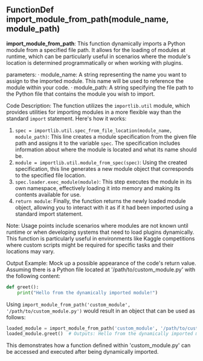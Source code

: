 ## FunctionDef import_module_from_path(module_name, module_path)
**import_module_from_path**: This function dynamically imports a Python module from a specified file path. It allows for the loading of modules at runtime, which can be particularly useful in scenarios where the module's location is determined programmatically or when working with plugins.

parameters:
· module_name: A string representing the name you want to assign to the imported module. This name will be used to reference the module within your code.
· module_path: A string specifying the file path to the Python file that contains the module you wish to import.

Code Description: The function utilizes the `importlib.util` module, which provides utilities for importing modules in a more flexible way than the standard `import` statement. Here's how it works:
1. `spec = importlib.util.spec_from_file_location(module_name, module_path)`: This line creates a module specification from the given file path and assigns it to the variable `spec`. The specification includes information about where the module is located and what its name should be.
2. `module = importlib.util.module_from_spec(spec)`: Using the created specification, this line generates a new module object that corresponds to the specified file location.
3. `spec.loader.exec_module(module)`: This step executes the module in its own namespace, effectively loading it into memory and making its contents available for use.
4. `return module`: Finally, the function returns the newly loaded module object, allowing you to interact with it as if it had been imported using a standard import statement.

Note: Usage points include scenarios where modules are not known until runtime or when developing systems that need to load plugins dynamically. This function is particularly useful in environments like Kaggle competitions where custom scripts might be required for specific tasks and their locations may vary.

Output Example: Mock up a possible appearance of the code's return value.
Assuming there is a Python file located at '/path/to/custom_module.py' with the following content:
```python
def greet():
    print("Hello from the dynamically imported module!")
```
Using `import_module_from_path('custom_module', '/path/to/custom_module.py')` would result in an object that can be used as follows:
```python
loaded_module = import_module_from_path('custom_module', '/path/to/custom_module.py')
loaded_module.greet()  # Outputs: Hello from the dynamically imported module!
```
This demonstrates how a function defined within 'custom_module.py' can be accessed and executed after being dynamically imported.

